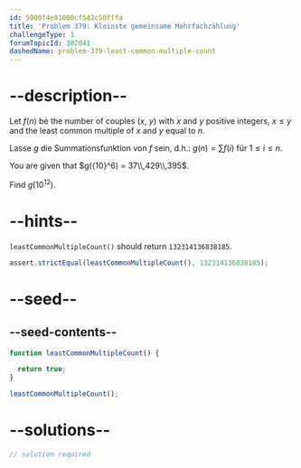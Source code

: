 ```yaml
---
id: 5900f4e81000cf542c50fffa
title: 'Problem 379: Kleinste gemeinsame Mehrfachzählung'
challengeType: 1
forumTopicId: 302041
dashedName: problem-379-least-common-multiple-count
---
```


# --description--

Let $f(n)$ be the number of couples ($x$, $y$) with $x$ and $y$ positive integers, $x ≤ y$ and the least common multiple of $x$ and $y$ equal to $n$.

Lasse $g$ die Summationsfunktion von $f$ sein, d.h.: $g(n) = \sum f(i)$ für $1 ≤ i ≤ n$.

You are given that $g({10}^6) = 37\\,429\\,395$.

Find $g({10}^{12})$.

# --hints--

`leastCommonMultipleCount()` should return `132314136838185`.

```js
assert.strictEqual(leastCommonMultipleCount(), 132314136838185);
```

# --seed--

## --seed-contents--

```js
function leastCommonMultipleCount() {

  return true;
}

leastCommonMultipleCount();
```

# --solutions--

```js
// solution required
```
